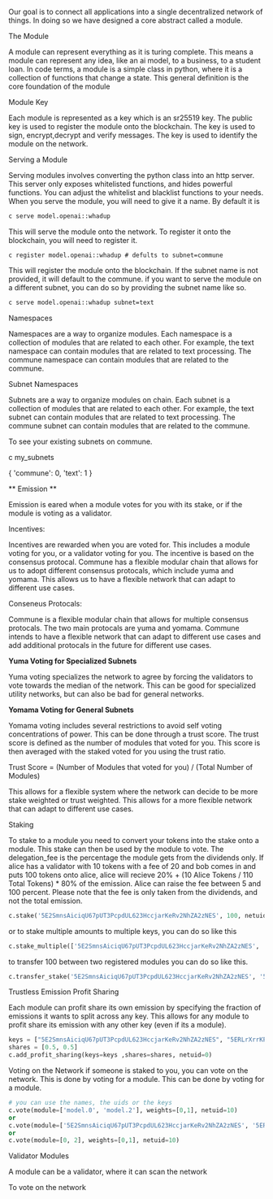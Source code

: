 
Our goal is to connect all applications into a single decentralized network of things. In doing so we have designed a core abstract called a module.

The Module

A module can represent everything as it is turing complete. This means a module can represent any idea, like an ai model, to a business, to a student loan. In code terms, a module is a simple class in python, where it is a collection of functions that change a state. This general definition is the core foundation of the module

Module Key

Each module is represented as a key which is an sr25519 key. The public key is used to register the module onto the blockchain. The key is used to sign, encrypt,decrypt and verify messages. The key is used to identify the module on the network.


Serving a Module

Serving modules involves converting the python class into an http server. This server only exposes whitelisted functions, and hides powerful functions. You can adjust the whitelist and blacklist functions to your needs. 
When you serve the module, you will need to give it a name. By default it is 

```bash
c serve model.openai::whadup
```

This will serve the module onto the network. To register it onto the blockchain, you will need to register it. 

```
c register model.openai::whadup # defults to subnet=commune
```

This will register the module onto the blockchain. If the subnet name is not provided, it will default to the commune.
if you want to serve the module on a different subnet, you can do so by providing the subnet name like so.

```bash
c serve model.openai::whadup subnet=text
```

Namespaces

Namespaces are a way to organize modules. Each namespace is a collection of modules that are related to each other. For example, the text namespace can contain modules that are related to text processing. The commune namespace can contain modules that are related to the commune.


Subnet Namespaces

Subnets are a way to organize modules on chain. Each subnet is a collection of modules that are related to each other. For example, the text subnet can contain modules that are related to text processing. The commune subnet can contain modules that are related to the commune.

To see your existing subnets on commune.

c my_subnets

{
    'commune': 0,
    'text': 1
}


** Emission **

Emission is eared when a module votes for you with its stake, or if the module is voting as a validator.

Incentives:

Incentives are rewarded when you are voted for. This includes a module voting for you, or a validator voting for you. The incentive is based on the consensus protocal. Commune has a flexible modular chain that allows for us to adopt different consensus protocals, which include yuma and yomama. This allows us to have a flexible network that can adapt to different use cases.

Conseneus Protocals:

Commune is a flexible modular chain that allows for multiple consensus protocals. The two main protocals are yuma and yomama. Commune intends to have a flexible network that can adapt to different use cases and add additional protocals in the future for different use cases.

**Yuma Voting for Specialized Subnets**

Yuma voting specializes the network to agree by forcing the validators to vote towards the median of the network. This can be good for specialized utility networks, but can also be bad for general networks.

**Yomama Voting for General Subnets**

Yomama voting includes several restrictions to avoid self voting concentrations of power. This can be done through a trust score. The trust score is defined as the number of modules that voted for you. This score is then averaged with the staked voted for you using the trust ratio.

Trust Score = (Number of Modules that voted for you) / (Total Number of Modules)

This allows for a flexible system where the network can decide to be more stake weighted or trust weighted. This allows for a more flexible network that can adapt to different use cases.


Staking 

To stake to a module you need to convert your tokens into the stake onto a module. This stake can then be used by the module to vote. The delegation_fee is the percentage the module gets from the dividends only. If alice has a validator with 10 tokens with a fee of 20 and bob comes in and puts 100 tokens onto alice, alice will recieve 20% + (10 Alice Tokens / 110 Total Tokens) * 80% of the emission. Alice can raise the fee between 5 and 100 percent. Please note that the fee is only taken from the dividends, and not the total emission. 

```python
c.stake('5E2SmnsAiciqU67pUT3PcpdUL623HccjarKeRv2NhZA2zNES', 100, netuid=10)
```
or to stake multiple amounts to multiple keys, you can do so like this

```python
c.stake_multiple(['5E2SmnsAiciqU67pUT3PcpdUL623HccjarKeRv2NhZA2zNES', '5ERLrXrrKPg9k99yp8DuGhop6eajPEgzEED8puFzmtJfyJES'], [100, 100], netuid=10)
```

to transfer 100 between two registered modules you can do so like this.

```python
c.transfer_stake('5E2SmnsAiciqU67pUT3PcpdUL623HccjarKeRv2NhZA2zNES', '5ERLrXrrKPg9k99yp8DuGhop6eajPEgzEED8puFzmtJfyJES', 100, netuid=10)
```

Trustless Emission Profit Sharing 

Each module can profit share its own emission by specifying the fraction of emissions it wants to split across any key. This allows for any module to profit share its emission with any other key (even if its a module).

```python 
keys = ["5E2SmnsAiciqU67pUT3PcpdUL623HccjarKeRv2NhZA2zNES", "5ERLrXrrKPg9k99yp8DuGhop6eajPEgzEED8puFzmtJfyJES"]
shares = [0.5, 0.5]
c.add_profit_sharing(keys=keys ,shares=shares, netuid=0)
```

Voting on the Network if someone is staked to you, you can vote on the network. This is done by voting for a module. This can be done by voting for a module. 

```python
# you can use the names, the uids or the keys
c.vote(module=['model.0', 'model.2'], weights=[0,1], netuid=10)
or
c.vote(module=['5E2SmnsAiciqU67pUT3PcpdUL623HccjarKeRv2NhZA2zNES', '5ERLrXrrKPg9k99yp8DuGhop6eajPEgzEED8puFzmtJfyJES'], weights=[0,1], netuid=10)
or 
c.vote(module=[0, 2], weights=[0,1], netuid=10)
```


Validator Modules

A module can be a validator, where it can scan the network

To vote on the network







